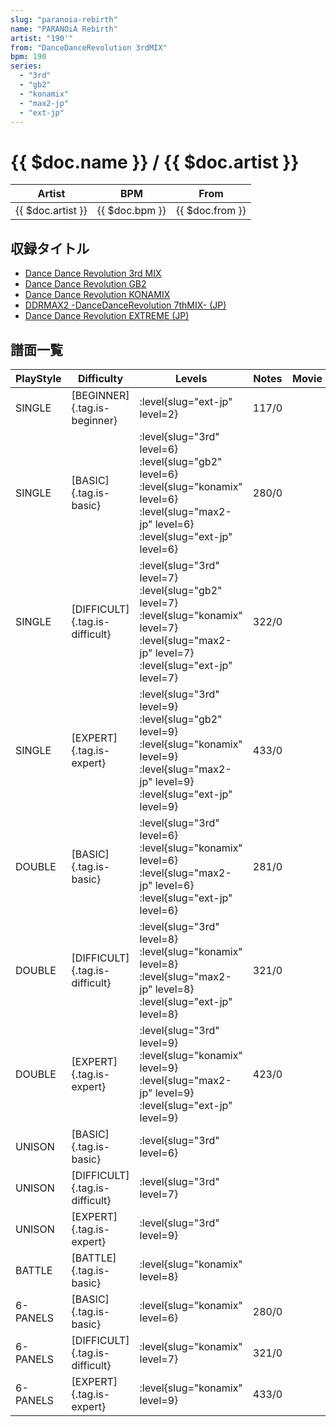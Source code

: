```yaml
---
slug: "paranoia-rebirth"
name: "PARANOiA Rebirth"
artist: "190'"
from: "DanceDanceRevolution 3rdMIX"
bpm: 190
series:
  - "3rd"
  - "gb2"
  - "konamix"
  - "max2-jp"
  - "ext-jp"
---
```


# {{ $doc.name }} / {{ $doc.artist }}

|Artist|BPM|From|
|------|---|----|
|{{ $doc.artist }}|{{ $doc.bpm }}|{{ $doc.from }}|

## 収録タイトル

- [Dance Dance Revolution 3rd MIX](/series/3rd/)
- [Dance Dance Revolution GB2](/series/gb2/)
- [Dance Dance Revolution KONAMIX](/series/konamix/)
- [DDRMAX2 -DanceDanceRevolution 7thMIX- (JP)](/series/max2-jp/)
- [Dance Dance Revolution EXTREME (JP)](/series/ext-jp/)

## 譜面一覧

|PlayStyle|Difficulty|Levels|Notes|Movie|
|---------|----------|------|-----|-----|
|SINGLE|[BEGINNER]{.tag.is-beginner}|:level{slug="ext-jp" level=2}|117/0||
|SINGLE|[BASIC]{.tag.is-basic}|:level{slug="3rd" level=6} :level{slug="gb2" level=6} :level{slug="konamix" level=6} :level{slug="max2-jp" level=6} :level{slug="ext-jp" level=6}|280/0||
|SINGLE|[DIFFICULT]{.tag.is-difficult}|:level{slug="3rd" level=7} :level{slug="gb2" level=7} :level{slug="konamix" level=7} :level{slug="max2-jp" level=7} :level{slug="ext-jp" level=7}|322/0||
|SINGLE|[EXPERT]{.tag.is-expert}|:level{slug="3rd" level=9} :level{slug="gb2" level=9} :level{slug="konamix" level=9} :level{slug="max2-jp" level=9} :level{slug="ext-jp" level=9}|433/0||
|DOUBLE|[BASIC]{.tag.is-basic}|:level{slug="3rd" level=6} :level{slug="konamix" level=6} :level{slug="max2-jp" level=6} :level{slug="ext-jp" level=6}|281/0||
|DOUBLE|[DIFFICULT]{.tag.is-difficult}|:level{slug="3rd" level=8} :level{slug="konamix" level=8} :level{slug="max2-jp" level=8} :level{slug="ext-jp" level=8}|321/0||
|DOUBLE|[EXPERT]{.tag.is-expert}|:level{slug="3rd" level=9} :level{slug="konamix" level=9} :level{slug="max2-jp" level=9} :level{slug="ext-jp" level=9}|423/0||
|UNISON|[BASIC]{.tag.is-basic}|:level{slug="3rd" level=6}|||
|UNISON|[DIFFICULT]{.tag.is-difficult}|:level{slug="3rd" level=7}|||
|UNISON|[EXPERT]{.tag.is-expert}|:level{slug="3rd" level=9}|||
|BATTLE|[BATTLE]{.tag.is-basic}|:level{slug="konamix" level=8}|||
|6-PANELS|[BASIC]{.tag.is-basic}|:level{slug="konamix" level=6}|280/0||
|6-PANELS|[DIFFICULT]{.tag.is-difficult}|:level{slug="konamix" level=7}|321/0||
|6-PANELS|[EXPERT]{.tag.is-expert}|:level{slug="konamix" level=9}|433/0||
